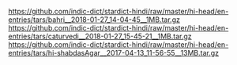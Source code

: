 https://github.com/indic-dict/stardict-hindi/raw/master/hi-head/en-entries/tars/bahri__2018-01-27_14-04-45__1MB.tar.gz
https://github.com/indic-dict/stardict-hindi/raw/master/hi-head/en-entries/tars/caturvedi__2018-01-27_15-45-21__1MB.tar.gz
https://github.com/indic-dict/stardict-hindi/raw/master/hi-head/en-entries/tars/hi-shabdasAgar__2017-04-13_11-56-55__13MB.tar.gz
